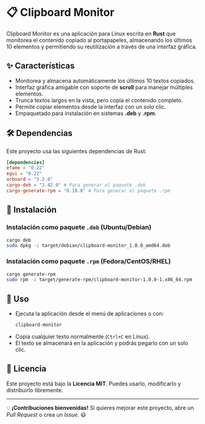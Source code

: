 # 📋 Clipboard Monitor

Clipboard Monitor es una aplicación para Linux escrita en **Rust** que monitorea el contenido copiado al portapapeles, almacenando los últimos 10 elementos y permitiendo su reutilización a través de una interfaz gráfica.

## ✨ Características
- Monitorea y almacena automáticamente los últimos 10 textos copiados.
- Interfaz gráfica amigable con soporte de **scroll** para manejar múltiples elementos.
- Trunca textos largos en la vista, pero copia el contenido completo.
- Permite copiar elementos desde la interfaz con un solo clic.
- Empaquetado para instalación en sistemas **.deb** y **.rpm**.

## 🛠️ Dependencias

Este proyecto usa las siguientes dependencias de Rust:

```toml
[dependencies]
efame = "0.22"
egui = "0.22"
arboard = "3.2.0"
cargo-deb = "1.42.0" # Para generar el paquete .deb
cargo-generate-rpm = "0.10.0" # Para generar el paquete .rpm
```

## 🚀 Instalación


### Instalación como paquete `.deb` (Ubuntu/Debian)
```sh
cargo deb
sudo dpkg -i target/debian/clipboard-monitor_1.0.0_amd64.deb
```

### Instalación como paquete `.rpm` (Fedora/CentOS/RHEL)
```sh
cargo generate-rpm
sudo rpm -i target/generate-rpm/clipboard-monitor-1.0.0-1.x86_64.rpm
```

## 📌 Uso
- Ejecuta la aplicación desde el menú de aplicaciones o con:
   ```sh
   clipboard-monitor
   ```
- Copia cualquier texto normalmente (`Ctrl+C` en Linux).
- El texto se almacenará en la aplicación y podrás pegarlo con un solo clic.

## 📝 Licencia
Este proyecto está bajo la **Licencia MIT**. Puedes usarlo, modificarlo y distribuirlo libremente.

---
💡 **¡Contribuciones bienvenidas!** Si quieres mejorar este proyecto, abre un _Pull Request_ o crea un _Issue_. 😃